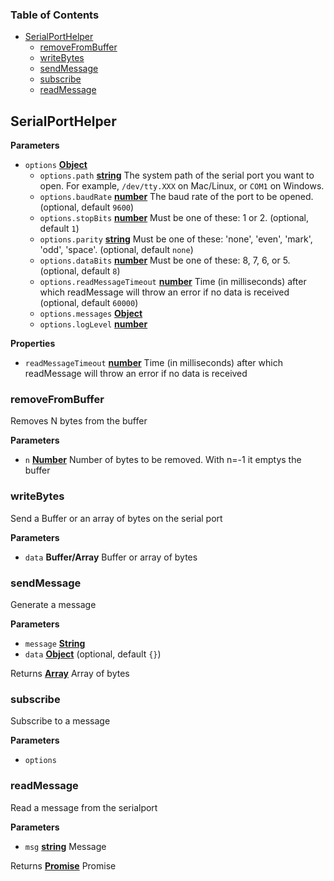 <!-- Generated by documentation.js. Update this documentation by updating the source code. -->

### Table of Contents

-   [SerialPortHelper](#serialporthelper)
    -   [removeFromBuffer](#removefrombuffer)
    -   [writeBytes](#writebytes)
    -   [sendMessage](#sendmessage)
    -   [subscribe](#subscribe)
    -   [readMessage](#readmessage)

## SerialPortHelper

**Parameters**

-   `options` **[Object](https://developer.mozilla.org/en-US/docs/Web/JavaScript/Reference/Global_Objects/Object)** 
    -   `options.path` **[string](https://developer.mozilla.org/en-US/docs/Web/JavaScript/Reference/Global_Objects/String)** The system path of the serial port you want to open. For example, `/dev/tty.XXX` on Mac/Linux, or `COM1` on Windows.
    -   `options.baudRate` **[number](https://developer.mozilla.org/en-US/docs/Web/JavaScript/Reference/Global_Objects/Number)** The baud rate of the port to be opened. (optional, default `9600`)
    -   `options.stopBits` **[number](https://developer.mozilla.org/en-US/docs/Web/JavaScript/Reference/Global_Objects/Number)** Must be one of these: 1 or 2. (optional, default `1`)
    -   `options.parity` **[string](https://developer.mozilla.org/en-US/docs/Web/JavaScript/Reference/Global_Objects/String)** Must be one of these: 'none', 'even', 'mark', 'odd', 'space'. (optional, default `none`)
    -   `options.dataBits` **[number](https://developer.mozilla.org/en-US/docs/Web/JavaScript/Reference/Global_Objects/Number)** Must be one of these: 8, 7, 6, or 5. (optional, default `8`)
    -   `options.readMessageTimeout` **[number](https://developer.mozilla.org/en-US/docs/Web/JavaScript/Reference/Global_Objects/Number)** Time (in milliseconds) after which readMessage will throw an error if no data is received (optional, default `60000`)
    -   `options.messages` **[Object](https://developer.mozilla.org/en-US/docs/Web/JavaScript/Reference/Global_Objects/Object)** 
    -   `options.logLevel` **[number](https://developer.mozilla.org/en-US/docs/Web/JavaScript/Reference/Global_Objects/Number)** 

**Properties**

-   `readMessageTimeout` **[number](https://developer.mozilla.org/en-US/docs/Web/JavaScript/Reference/Global_Objects/Number)** Time (in milliseconds) after which readMessage will throw an error if no data is received

### removeFromBuffer

Removes N bytes from the buffer

**Parameters**

-   `n` **[Number](https://developer.mozilla.org/en-US/docs/Web/JavaScript/Reference/Global_Objects/Number)** Number of bytes to be removed. With n=-1 it emptys the buffer

### writeBytes

Send a Buffer or an array of bytes on the serial port

**Parameters**

-   `data` **Buffer/Array** Buffer or array of bytes

### sendMessage

Generate a message

**Parameters**

-   `message` **[String](https://developer.mozilla.org/en-US/docs/Web/JavaScript/Reference/Global_Objects/String)** 
-   `data` **[Object](https://developer.mozilla.org/en-US/docs/Web/JavaScript/Reference/Global_Objects/Object)**  (optional, default `{}`)

Returns **[Array](https://developer.mozilla.org/en-US/docs/Web/JavaScript/Reference/Global_Objects/Array)** Array of bytes

### subscribe

Subscribe to a message

**Parameters**

-   `options`  

### readMessage

Read a message from the serialport

**Parameters**

-   `msg` **[string](https://developer.mozilla.org/en-US/docs/Web/JavaScript/Reference/Global_Objects/String)** Message

Returns **[Promise](https://developer.mozilla.org/en-US/docs/Web/JavaScript/Reference/Global_Objects/Promise)** Promise
